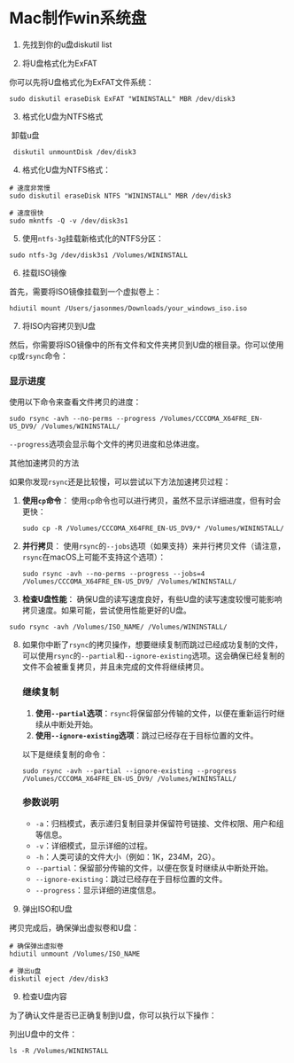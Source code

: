 # Mac制作win系统盘

1. 先找到你的u盘diskutil list 

2. 将U盘格式化为ExFAT

你可以先将U盘格式化为ExFAT文件系统：

```
sudo diskutil eraseDisk ExFAT "WININSTALL" MBR /dev/disk3
```

3. 格式化U盘为NTFS格式

​       卸载u盘

   ``` diskutil unmountDisk /dev/disk3```

4. 格式化U盘为NTFS格式：

```
# 速度非常慢
sudo diskutil eraseDisk NTFS "WININSTALL" MBR /dev/disk3 

# 速度很快
sudo mkntfs -Q -v /dev/disk3s1

```

5. 使用`ntfs-3g`挂载新格式化的NTFS分区：

```
sudo ntfs-3g /dev/disk3s1 /Volumes/WININSTALL
```

6. 挂载ISO镜像

首先，需要将ISO镜像挂载到一个虚拟卷上：

```
hdiutil mount /Users/jasonmes/Downloads/your_windows_iso.iso
```

7.  将ISO内容拷贝到U盘

然后，你需要将ISO镜像中的所有文件和文件夹拷贝到U盘的根目录。你可以使用`cp`或`rsync`命令：

### 显示进度

使用以下命令来查看文件拷贝的进度：

```
sudo rsync -avh --no-perms --progress /Volumes/CCCOMA_X64FRE_EN-US_DV9/ /Volumes/WININSTALL/
```

`--progress`选项会显示每个文件的拷贝进度和总体进度。

其他加速拷贝的方法

如果你发现`rsync`还是比较慢，可以尝试以下方法加速拷贝过程：



1. **使用`cp`命令**： 使用`cp`命令也可以进行拷贝，虽然不显示详细进度，但有时会更快：

   ```
   sudo cp -R /Volumes/CCCOMA_X64FRE_EN-US_DV9/* /Volumes/WININSTALL/
   ```

2. **并行拷贝**： 使用`rsync`的`--jobs`选项（如果支持）来并行拷贝文件（请注意，`rsync`在macOS上可能不支持这个选项）：

   ```
   sudo rsync -avh --no-perms --progress --jobs=4 /Volumes/CCCOMA_X64FRE_EN-US_DV9/ /Volumes/WININSTALL/
   ```

3. **检查U盘性能**： 确保U盘的读写速度良好，有些U盘的读写速度较慢可能影响拷贝速度。如果可能，尝试使用性能更好的U盘。

```
sudo rsync -avh /Volumes/ISO_NAME/ /Volumes/WININSTALL/
```

8. 如果你中断了`rsync`的拷贝操作，想要继续复制而跳过已经成功复制的文件，可以使用`rsync`的`--partial`和`--ignore-existing`选项。这会确保已经复制的文件不会被重复拷贝，并且未完成的文件将继续拷贝。

   ### 继续复制

   1. **使用`--partial`选项**：`rsync`将保留部分传输的文件，以便在重新运行时继续从中断处开始。
   2. **使用`--ignore-existing`选项**：跳过已经存在于目标位置的文件。

   以下是继续复制的命令：

   ```
   sudo rsync -avh --partial --ignore-existing --progress /Volumes/CCCOMA_X64FRE_EN-US_DV9/ /Volumes/WININSTALL/
   ```

   ### 参数说明

   - `-a`：归档模式，表示递归复制目录并保留符号链接、文件权限、用户和组等信息。
   - `-v`：详细模式，显示详细的过程。
   - `-h`：人类可读的文件大小（例如：1K，234M，2G）。
   - `--partial`：保留部分传输的文件，以便在恢复时继续从中断处开始。
   - `--ignore-existing`：跳过已经存在于目标位置的文件。
   - `--progress`：显示详细的进度信息。

   

8. 弹出ISO和U盘

拷贝完成后，确保弹出虚拟卷和U盘：

```
# 确保弹出虚拟卷
hdiutil unmount /Volumes/ISO_NAME

# 弹出u盘
diskutil eject /dev/disk3
```

9. 检查U盘内容

为了确认文件是否已正确复制到U盘，你可以执行以下操作：

列出U盘中的文件：

```
ls -R /Volumes/WININSTALL
```
